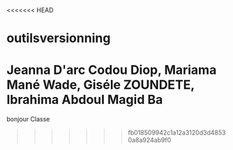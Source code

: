 <<<<<<< HEAD
# outilsversionning
Jeanna D'arc Codou Diop, Mariama Mané Wade, Giséle ZOUNDETE, Ibrahima Abdoul Magid Ba
=======
bonjour Classe
>>>>>>> fb018509942c1a12a3120d3d48530a8a924ab9f0
